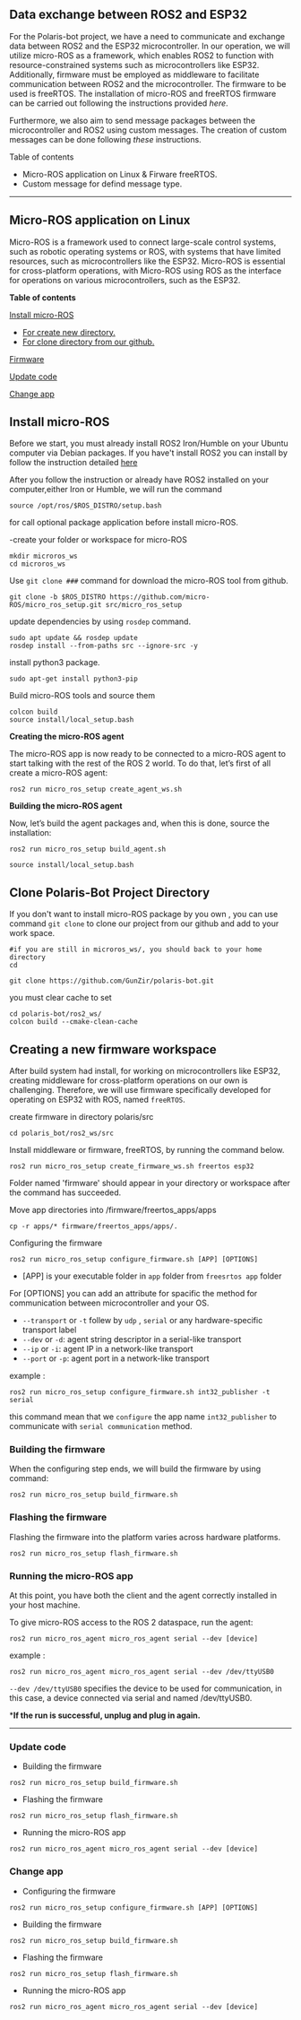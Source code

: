 ## Data exchange between ROS2 and ESP32

For the Polaris-bot project, we have a need to communicate and exchange data between ROS2 and the ESP32 microcontroller. In our operation, we will utilize micro-ROS as a framework, which enables ROS2 to function with resource-constrained systems such as microcontrollers like ESP32. Additionally, firmware must be employed as middleware to facilitate communication between ROS2 and the microcontroller. The firmware to be used is freeRTOS. The installation of micro-ROS and freeRTOS firmware can be carried out following the instructions provided _here_.

Furthermore, we also aim to send message packages between the microcontroller and ROS2 using custom messages. The creation of custom messages can be done following _these_ instructions.

Table of contents

-   Micro-ROS application on Linux & Firware freeRTOS.
-   Custom message for defind message type.

----------


## Micro-ROS application on Linux

Micro-ROS is a framework used to connect large-scale control systems, such as robotic operating systems or ROS, with systems that have limited resources, such as microcontrollers like the ESP32. Micro-ROS is essential for cross-platform operations, with Micro-ROS using ROS as the interface for operations on various microcontrollers, such as the ESP32.

**Table of contents**

[Install micro-ROS](#Install%20micro-ROS )

-   [For create new directory.](#Install%20micro-ROS)
-   [For clone directory from our github.](#Clone%20Polaris-Bot%20Project%20Directory)

[Firmware](#Creating%20a%20new%20firmware%20workspace)

[Update code](#Update%20code)

[Change app](#Change%20app)

## Install micro-ROS

Before we start, you must already install ROS2 Iron/Humble on your Ubuntu computer via Debian packages. If you have't install ROS2 you can install by follow the instruction detailed [here](https://docs.ros.org/en/humble/Installation/Ubuntu-Install-Debians.html)

After you follow the instruction or already have ROS2 installed on your computer,either Iron or Humble, we will run the command

```plaintext
source /opt/ros/$ROS_DISTRO/setup.bash
```

  
for call optional package application before install micro-ROS.

-create your folder or workspace for micro-ROS

```plaintext
mkdir microros_ws
cd microros_ws
```

Use `git clone ###` command for download the micro-ROS tool from github.

```plaintext
git clone -b $ROS_DISTRO https://github.com/micro-ROS/micro_ros_setup.git src/micro_ros_setup
```

update dependencies by using `rosdep` command.

```plaintext
sudo apt update && rosdep update
rosdep install --from-paths src --ignore-src -y
```

install python3 package.

```plaintext
sudo apt-get install python3-pip
```

Build micro-ROS tools and source them

```plaintext
colcon build
source install/local_setup.bash
```

**Creating the micro-ROS agent**

The micro-ROS app is now ready to be connected to a micro-ROS agent to start talking with the rest of the ROS 2 world. To do that, let’s first of all create a micro-ROS agent:

```plaintext
ros2 run micro_ros_setup create_agent_ws.sh
```

**Building the micro-ROS agent**

Now, let’s build the agent packages and, when this is done, source the installation:

```plaintext
ros2 run micro_ros_setup build_agent.sh
```

```plaintext
source install/local_setup.bash
```

## Clone Polaris-Bot Project Directory

If you don't want to install micro-ROS package by you own , you can use command `git clone` to clone our project from our github and add to your work space.

```plaintext
#if you are still in microros_ws/, you should back to your home directory
cd 

git clone https://github.com/GunZir/polaris-bot.git
```

you must clear cache to set

```plaintext
cd polaris-bot/ros2_ws/
colcon build --cmake-clean-cache
```

## Creating a new firmware workspace

After build system had install, for working on microcontrollers like ESP32, creating middleware for cross-platform operations on our own is challenging. Therefore, we will use firmware specifically developed for operating on ESP32 with ROS, named `freeRTOS`.

create firmware in directory polaris/src

```plaintext
cd polaris_bot/ros2_ws/src
```

Install middleware or firmware, freeRTOS, by running the command below.

```plaintext
ros2 run micro_ros_setup create_firmware_ws.sh freertos esp32
```

Folder named 'firmware' should appear in your directory or workspace after the command has succeeded.

Move app directories into /firmware/freertos_apps/apps

```plaintext
cp -r apps/* firmware/freertos_apps/apps/.
```

  
Configuring the firmware

```plaintext
ros2 run micro_ros_setup configure_firmware.sh [APP] [OPTIONS]
```

-   [APP] is your executable folder in `app` folder from `freesrtos app` folder

For [OPTIONS] you can add an attribute for spacific the method for communication between microcontroller and your OS.

-   `--transport` or `-t` follew by `udp` , `serial` or any hardware-specific transport label
-   `--dev` or `-d`: agent string descriptor in a serial-like transport
-   `--ip` or `-i`: agent IP in a network-like transport
-   `--port` or `-p`: agent port in a network-like transport

example :

```plaintext
ros2 run micro_ros_setup configure_firmware.sh int32_publisher -t serial
```

this command mean that we `configure` the app name `int32_publisher` to communicate with `serial communication` method.

### Building the firmware

When the configuring step ends, we will build the firmware by using command:

```plaintext
ros2 run micro_ros_setup build_firmware.sh
```

### Flashing the firmware

Flashing the firmware into the platform varies across hardware platforms.

```plaintext
ros2 run micro_ros_setup flash_firmware.sh
```

### Running the micro-ROS app

At this point, you have both the client and the agent correctly installed in your host machine.

To give micro-ROS access to the ROS 2 dataspace, run the agent:

```plaintext
ros2 run micro_ros_agent micro_ros_agent serial --dev [device]
```

example :

```plaintext
ros2 run micro_ros_agent micro_ros_agent serial --dev /dev/ttyUSB0
```

`--dev /dev/ttyUSB0` specifies the device to be used for communication, in this case, a device connected via serial and named /dev/ttyUSB0.

***If the run is successful, unplug and plug in again.**

----------

### Update code

-   Building the firmware

```plaintext
ros2 run micro_ros_setup build_firmware.sh
```

-   Flashing the firmware

```plaintext
ros2 run micro_ros_setup flash_firmware.sh
```

-   Running the micro-ROS app

```plaintext
ros2 run micro_ros_agent micro_ros_agent serial --dev [device]
```

### Change app

-   Configuring the firmware

```plaintext
ros2 run micro_ros_setup configure_firmware.sh [APP] [OPTIONS]
```

-   Building the firmware

```plaintext
ros2 run micro_ros_setup build_firmware.sh
```

-   Flashing the firmware

```plaintext
ros2 run micro_ros_setup flash_firmware.sh
```

-   Running the micro-ROS app

```plaintext
ros2 run micro_ros_agent micro_ros_agent serial --dev [device]
```
